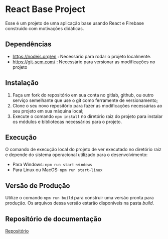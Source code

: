 # React Base Project 

Esse é um projeto de uma aplicação base usando React e Firebase construído com motivações didáticas.


## Dependências

- https://nodejs.org/en : Necessário para rodar o projeto localmente.
- https://git-scm.com/ : Necessário para versionar as modificações no projeto


## Instalação

1. Faça um fork do repositório em sua conta no gitlab, github, ou outro serviço semelhante que use o git como ferramente de versionamento; 
2. Clone o seu novo repositório para fazer as modificações necessárias ao seu projeto em sua máquina local;
3. Execute o comando `npm install` no diretório raiz do projeto para instalar os módulos e bibliotecas necessários para o projeto.

## Execução

O comando de execução local do projeto de ver executado no diretório raiz e depende do sistema operacional utilizado para o desenvolvimento:

- Para Windows: `npm run start-windows`
- Para Linux ou MacOS: `npm run start-linux`

## Versão de Produção

Utilize o comando `npm run build` para construir uma versão pronta para produção. Os arquivos dessa versão estarão disponíveis na pasta *build*.

## Repositório de documentação

[Repositório](https://github.com/Guilherme0Rocha/Projeto-Front-End/tree/main)
